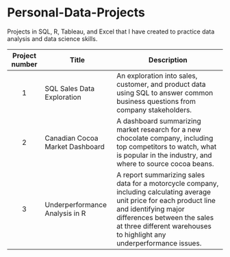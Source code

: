 # Personal-Data-Projects
Projects in SQL, R, Tableau, and Excel that I have created to practice data analysis and data science skills.

| Project number | Title | Description |
| :-----------: | ----------------------------- |------------------ |
| 1 | SQL Sales Data Exploration | An exploration into sales, customer, and product data using SQL to answer common business questions from company stakeholders.|
| 2 | Canadian Cocoa Market Dashboard | A dashboard summarizing market research for a new chocolate company, including top competitors to watch, what is popular in the industry, and where to source cocoa beans.|
| 3 | Underperformance Analysis in R | A report summarizing sales data for a motorcycle company, including calculating average unit price for each product line and identifying major differences between the sales at three different warehouses to highlight any underperformance issues.|
